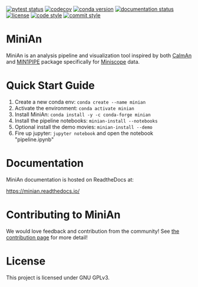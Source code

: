[![pytest status](https://github.com/denisecailab/minian/workflows/pytest/badge.svg?branch=master)](https://github.com/DeniseCaiLab/minian/actions?query=workflow%3Apytest)
[![codecov](https://codecov.io/gh/DeniseCaiLab/minian/branch/master/graph/badge.svg)](https://codecov.io/gh/DeniseCaiLab/minian)
[![conda version](https://img.shields.io/conda/vn/conda-forge/minian.svg)](https://anaconda.org/conda-forge/minian)
[![documentation status](https://readthedocs.org/projects/minian/badge/?version=latest)](https://minian.readthedocs.io/en/latest/?badge=latest)
[![license](https://img.shields.io/github/license/denisecailab/minian)](https://www.gnu.org/licenses/gpl-3.0)
[![code style](https://img.shields.io/badge/code%20style-black-000000.svg)](https://github.com/psf/black)
[![commit style](https://img.shields.io/badge/commit_style-conventional-orange)](https://conventionalcommits.org)


# MiniAn

MiniAn is an analysis pipeline and visualization tool inspired by both [CaImAn](https://github.com/flatironinstitute/CaImAn) and [MIN1PIPE](https://github.com/JinghaoLu/MIN1PIPE) package specifically for [Miniscope](http://miniscope.org/index.php/Main_Page) data.

# Quick Start Guide

1. Create a new conda env: `conda create --name minian`
1. Activate the environment: `conda activate minian`
1. Install MiniAn: `conda install -y -c conda-forge minian`
1. Install the pipeline notebooks: `minian-install --notebooks`
1. Optional install the demo movies: `minian-install --demo`
1. Fire up jupyter: `jupyter notebook` and open the notebook "pipeline.ipynb"

# Documentation

MiniAn documentation is hosted on ReadtheDocs at:

https://minian.readthedocs.io/

# Contributing to MiniAn

We would love feedback and contribution from the community!
See [the contribution page](https://minian.readthedocs.io/en/latest/start_guide/contribute.html) for more detail!

# License

This project is licensed under GNU GPLv3.
